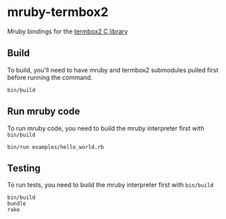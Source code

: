 # mruby-termbox2

Mruby bindings for the [termbox2 C library](https://github.com/termbox/termbox2)

## Build

To build, you'll need to have mruby and termbox2 submodules pulled first before running the command.

	bin/build

## Run mruby code

To run mruby code, you need to build the mruby interpreter first with `bin/build`

	bin/run examples/hello_world.rb
 
## Testing

To run tests, you need to build the mruby interpreter first with `bin/build`

	bin/build
	bundle
	rake
